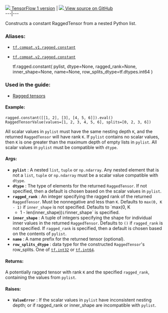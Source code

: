 [ ![](https://tensorflow.google.cn/images/tf_logo_32px.png) TensorFlow 1
version](/versions/r1.15/api_docs/python/tf/ragged/constant) |  [
![](https://tensorflow.google.cn/images/GitHub-Mark-32px.png) View source on
GitHub
](https://github.com/tensorflow/tensorflow/blob/r2.0/tensorflow/python/ops/ragged/ragged_factory_ops.py#L36-L87)  
---|---  
  
Constructs a constant RaggedTensor from a nested Python list.

### Aliases:

  * [`tf.compat.v1.ragged.constant`](/api_docs/python/tf/ragged/constant)
  * [`tf.compat.v2.ragged.constant`](/api_docs/python/tf/ragged/constant)

    
    
    tf.ragged.constant(
        pylist,
        dtype=None,
        ragged_rank=None,
        inner_shape=None,
        name=None,
        row_splits_dtype=tf.dtypes.int64
    )
    

### Used in the guide:

  * [Ragged tensors](https://tensorflow.google.cn/guide/ragged_tensor)

#### Example:

    
    
    ragged.constant([[1, 2], [3], [4, 5, 6]]).eval()
    RaggedTensorValue(values=[1, 2, 3, 4, 5, 6], splits=[0, 2, 3, 6])
    

All scalar values in `pylist` must have the same nesting depth `K`, and the
returned `RaggedTensor` will have rank `K`. If `pylist` contains no scalar
values, then `K` is one greater than the maximum depth of empty lists in
`pylist`. All scalar values in `pylist` must be compatible with `dtype`.

#### Args:

  * **`pylist`** : A nested `list`, `tuple` or `np.ndarray`. Any nested element that is not a `list`, `tuple` or `np.ndarray` must be a scalar value compatible with `dtype`.
  * **`dtype`** : The type of elements for the returned `RaggedTensor`. If not specified, then a default is chosen based on the scalar values in `pylist`.
  * **`ragged_rank`** : An integer specifying the ragged rank of the returned `RaggedTensor`. Must be nonnegative and less than `K`. Defaults to `max(0, K - 1)` if `inner_shape` is not specified. Defaults to `max(0, K 
    * 1 - len(inner_shape))`if`inner_shape` is specified.
  * **`inner_shape`** : A tuple of integers specifying the shape for individual inner values in the returned `RaggedTensor`. Defaults to `()` if `ragged_rank` is not specified. If `ragged_rank` is specified, then a default is chosen based on the contents of `pylist`.
  * **`name`** : A name prefix for the returned tensor (optional).
  * **`row_splits_dtype`** : data type for the constructed `RaggedTensor`'s row_splits. One of [`tf.int32`](https://tensorflow.google.cn/api_docs/python/tf#int32) or [`tf.int64`](https://tensorflow.google.cn/api_docs/python/tf#int64).

#### Returns:

A potentially ragged tensor with rank `K` and the specified `ragged_rank`,
containing the values from `pylist`.

#### Raises:

  * **`ValueError`** : If the scalar values in `pylist` have inconsistent nesting depth; or if ragged_rank or inner_shape are incompatible with `pylist`.

